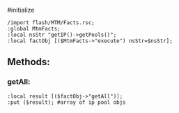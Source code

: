 #initialize

```
/import flash/MTM/Facts.rsc;
:global MtmFacts;
:local nsStr "getIP()->getPools()";
:local factObj [($MtmFacts->"execute") nsStr=$nsStr];
```

## Methods:

### getAll:

```
:local result [($factObj->"getAll")];
:put ($result); #array of ip pool objs
```